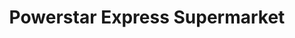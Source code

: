---
title: "Powerstar Express Supermarket"
url: /githurai/powerstar-express-supermarket/
shop: supermarket
---